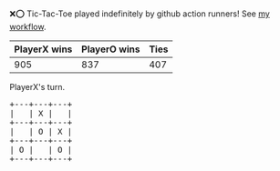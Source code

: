:x::o: Tic-Tac-Toe played indefinitely by github action runners! See [my workflow](.github/workflows/play.yaml).

|PlayerX wins|PlayerO wins|Ties|
|-|-|-|
|905|837|407|

PlayerX's turn.

<pre>
+---+---+---+
|   | X |   |
+---+---+---+
|   | O | X |
+---+---+---+
| O |   | O |
+---+---+---+
</pre>